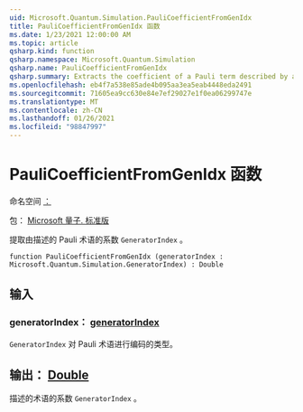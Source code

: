 ```yaml
---
uid: Microsoft.Quantum.Simulation.PauliCoefficientFromGenIdx
title: PauliCoefficientFromGenIdx 函数
ms.date: 1/23/2021 12:00:00 AM
ms.topic: article
qsharp.kind: function
qsharp.namespace: Microsoft.Quantum.Simulation
qsharp.name: PauliCoefficientFromGenIdx
qsharp.summary: Extracts the coefficient of a Pauli term described by a `GeneratorIndex`.
ms.openlocfilehash: eb4f7a538e85ade4b095aa3ea5eab4448eda2491
ms.sourcegitcommit: 71605ea9cc630e84e7ef29027e1f0ea06299747e
ms.translationtype: MT
ms.contentlocale: zh-CN
ms.lasthandoff: 01/26/2021
ms.locfileid: "98847997"
---
```

# <a name="paulicoefficientfromgenidx-function"></a>PauliCoefficientFromGenIdx 函数

命名空间 [：](xref:Microsoft.Quantum.Simulation)

包： [Microsoft 量子. 标准版](https://nuget.org/packages/Microsoft.Quantum.Standard)


提取由描述的 Pauli 术语的系数 `GeneratorIndex` 。

```qsharp
function PauliCoefficientFromGenIdx (generatorIndex : Microsoft.Quantum.Simulation.GeneratorIndex) : Double
```


## <a name="input"></a>输入

### <a name="generatorindex--generatorindex"></a>generatorIndex： [generatorIndex](xref:Microsoft.Quantum.Simulation.GeneratorIndex)

`GeneratorIndex` 对 Pauli 术语进行编码的类型。



## <a name="output--double"></a>输出： [Double](xref:microsoft.quantum.lang-ref.double)

描述的术语的系数 `GeneratorIndex` 。